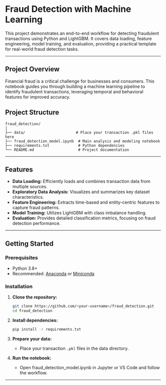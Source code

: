 # Fraud Detection with Machine Learning

This project demonstrates an end-to-end workflow for detecting fraudulent transactions using Python and LightGBM. It covers data loading, feature engineering, model training, and evaluation, providing a practical template for real-world fraud detection tasks.

---

## Project Overview

Financial fraud is a critical challenge for businesses and consumers. This notebook guides you through building a machine learning pipeline to identify fraudulent transactions, leveraging temporal and behavioral features for improved accuracy.
## Project Structure

```
fraud_detection/
│
├── data/                       # Place your transaction .pkl files here
├── fraud_detection_model.ipynb  # Main analysis and modeling notebook
├── requirements.txt             # Python dependencies
└── README.md                    # Project documentation
```

---

## Features

- **Data Loading:** Efficiently loads and combines transaction data from multiple sources.
- **Exploratory Data Analysis:** Visualizes and summarizes key dataset characteristics.
- **Feature Engineering:** Extracts time-based and entity-centric features to capture fraud patterns.
- **Model Training:** Utilizes LightGBM with class imbalance handling.
- **Evaluation:** Provides detailed classification metrics, focusing on fraud detection performance.

---

## Getting Started

### Prerequisites

- Python 3.8+
- Recommended: [Anaconda](https://www.anaconda.com/products/distribution) or [Miniconda](https://docs.conda.io/en/latest/miniconda.html)

### Installation

1. **Clone the repository:**
   ```sh
   git clone https://github.com/<your-username>/fraud_detection.git
   cd fraud_detection
   ```

2. **Install dependencies:**
   ```sh
   pip install -r requirements.txt
   ```

3. **Prepare your data:**
   - Place your transaction `.pkl` files in the data directory.

4. **Run the notebook:**
   - Open fraud_detection_model.ipynb in Jupyter or VS Code and follow the workflow.

---


